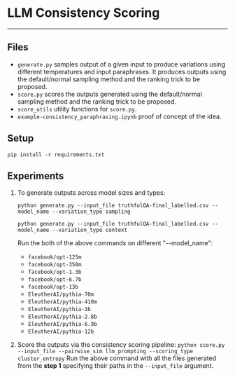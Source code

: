 # LLM Consistency Scoring

***

## Files
- `generate.py` samples output of a given input to produce variations using different temperatures and input paraphrases. It produces outputs using the default/normal sampling method and the ranking trick to be proposed.
- `score.py` scores the outputs generated using the default/normal sampling method and the ranking trick to be proposed.
- `score_utils` utility functions for `score.py`.
- `example-consistency_paraphrasing.ipynb` proof of concept of the idea.

## Setup
`pip install -r requirements.txt`
## Experiments
1. To generate outputs across model sizes and types:
    
    `python generate.py --input_file truthfulQA-final_labelled.csv --model_name --variation_type sampling`
    
    `python generate.py --input_file truthfulQA-final_labelled.csv --model_name --variation_type context`
    
    Run the both of the above commands on different "--model_name":
    - `facebook/opt-125m`
    - `facebook/opt-350m`
    - `facebook/opt-1.3b` 
    - `facebook/opt-6.7b` 
    - `facebook/opt-13b` 
    - `EleutherAI/pythia-70m`
    - `EleutherAI/pythia-410m`
    - `EleutherAI/pythia-1b`
    - `EleutherAI/pythia-2.8b`
    - `EleutherAI/pythia-6.9b`
    - `EleutherAI/pythia-12b`
    
2. Score the outputs via the consistency scoring pipeline:
    `python score.py --input_file --pairwise_sim llm_prompting --scoring_type cluster_entropy`
    Run the above command with all the files generated from the **step 1** specifying their paths in the `--input_file` argument.
